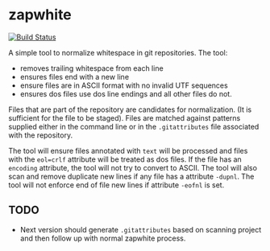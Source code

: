 # zapwhite

[![Build Status](https://secure.travis-ci.org/realityforge/zapwhite.png?branch=master)](http://travis-ci.org/realityforge/zapwhite)

A simple tool to normalize whitespace in git repositories. The tool:

* removes trailing whitespace from each line
* ensures files end with a new line
* ensure files are in ASCII format with no invalid UTF sequences
* ensures dos files use dos line endings and all other files do not.

Files that are part of the repository are candidates for normalization.
(It is sufficient for the file to be staged). Files are matched against
patterns supplied either in the command line or in the `.gitattributes`
file associated with the repository.

The tool will ensure files annotated with `text` will be processed and
files with the `eol=crlf` attribute will be treated as dos files. If the
file has an `encoding` attribute, the tool will not try to convert to
ASCII. The tool will also scan and remove duplicate new lines if any file
has a attribute `-dupnl`. The tool will not enforce end of file new
lines if attribute `-eofnl` is set.

## TODO

* Next version should generate `.gitattributes` based on scanning project
  and then follow up with normal zapwhite process.
